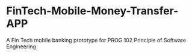 # FinTech-Mobile-Money-Transfer-APP
A Fin Tech mobile banking prototype for PROG 102 Principle of Software Engineering
